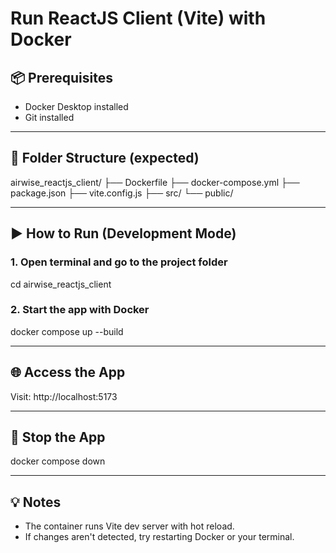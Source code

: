 # Run ReactJS Client (Vite) with Docker

## 📦 Prerequisites
- Docker Desktop installed
- Git installed

---

## 📂 Folder Structure (expected)
airwise_reactjs_client/
├── Dockerfile
├── docker-compose.yml
├── package.json
├── vite.config.js
├── src/
└── public/

---

## ▶️ How to Run (Development Mode)

### 1. Open terminal and go to the project folder
cd airwise_reactjs_client

### 2. Start the app with Docker
docker compose up --build

---

## 🌐 Access the App
Visit: http://localhost:5173

---

## 🛑 Stop the App
docker compose down

---

## 💡 Notes
- The container runs Vite dev server with hot reload.
- If changes aren't detected, try restarting Docker or your terminal.
